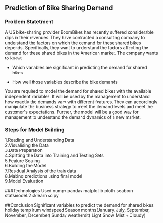 ## Prediction of Bike Sharing Demand
### Problem Statetment
A US bike-sharing provider BoomBikes has recently suffered considerable dips in their revenues. They have contracted a consulting company to understand the factors on which the demand for these shared bikes depends. Specifically, they want to understand the factors affecting the demand for these shared bikes in the American market. The company wants to know:

- Which variables are significant in predicting the demand for shared bikes.  

- How well those variables describe the bike demands  

You are required to model the demand for shared bikes with the available independent variables. It will be used by the management to understand how exactly the demands vary with different features. They can accordingly manipulate the business strategy to meet the demand levels and meet the customer's expectations. Further, the model will be a good way for management to understand the demand dynamics of a new market.

### Steps for Model Building
1.Reading and Understanding Data  
2.Visualising the Data  
3.Data Preparation  
4.Splitting the Data into Training and Testing Sets  
5.Feature Scaling  
6.Building the Model  
7.Residual Analysis of the train data  
8.Making predictions using final model  
9.Model Evaluation

###Technologies Used
numpy 
pandas
matplotlib
plotly
seaborn
statsmodel.2
sklearn 
scipy

##Conclusion
Significant variables to predict the demand for shared bikes
holiday
temp
hum
windspeed
Season
months(January, July, September, November, December)
Sunday
weathersit( Light Snow, Mist + Cloudy)
